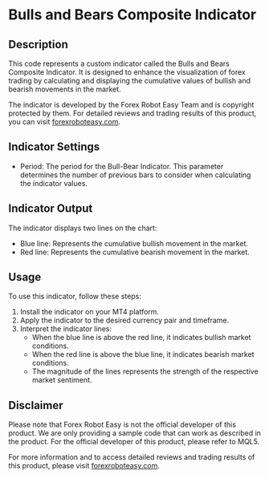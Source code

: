 # Bulls and Bears Composite Indicator

## Description
This code represents a custom indicator called the Bulls and Bears Composite Indicator. It is designed to enhance the visualization of forex trading by calculating and displaying the cumulative values of bullish and bearish movements in the market.

The indicator is developed by the Forex Robot Easy Team and is copyright protected by them. For detailed reviews and trading results of this product, you can visit [forexroboteasy.com](https://forexroboteasy.com/forex-robot-review/bulls-e-bears-composite-review-enhancing-forex-trading-visualization/).

## Indicator Settings
- Period: The period for the Bull-Bear Indicator. This parameter determines the number of previous bars to consider when calculating the indicator values.

## Indicator Output
The indicator displays two lines on the chart:
- Blue line: Represents the cumulative bullish movement in the market.
- Red line: Represents the cumulative bearish movement in the market.

## Usage
To use this indicator, follow these steps:
1. Install the indicator on your MT4 platform.
2. Apply the indicator to the desired currency pair and timeframe.
3. Interpret the indicator lines:
   - When the blue line is above the red line, it indicates bullish market conditions.
   - When the red line is above the blue line, it indicates bearish market conditions.
   - The magnitude of the lines represents the strength of the respective market sentiment.

## Disclaimer
Please note that Forex Robot Easy is not the official developer of this product. We are only providing a sample code that can work as described in the product. For the official developer of this product, please refer to MQL5.

For more information and to access detailed reviews and trading results of this product, please visit [forexroboteasy.com](https://forexroboteasy.com/forex-robot-review/bulls-e-bears-composite-review-enhancing-forex-trading-visualization/).
